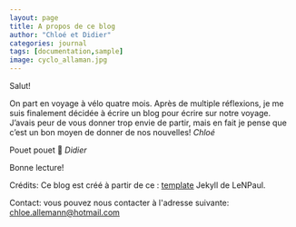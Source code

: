 ```yaml
---
layout: page
title: A propos de ce blog
author: "Chloé et Didier"
categories: journal
tags: [documentation,sample]
image: cyclo_allaman.jpg
---
```


Salut!

On part en voyage à vélo quatre mois. Après de multiple réflexions, je me suis finalement décidée à écrire un blog pour écrire sur notre voyage. J’avais peur de vous donner trop envie de partir, mais en fait je pense que c’est un bon moyen de donner de nos nouvelles!
 *Chloé*

Pouet pouet 🐒 *Didier*

Bonne lecture!



Crédits: Ce blog est créé à partir de ce  : <a href="https://github.com/LeNPaul/jekyll-starter-kit" target="_blank">template</a> Jekyll de LeNPaul.


Contact: vous pouvez nous contacter à l'adresse suivante: chloe.allemann@hotmail.com
